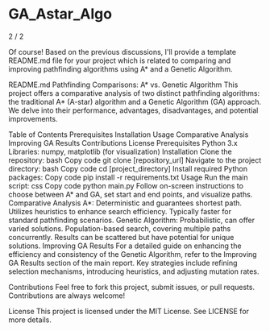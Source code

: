 # GA_Astar_Algo

2 / 2

Of course! Based on the previous discussions, I'll provide a template README.md file for your project which is related to comparing and improving pathfinding algorithms using A* and a Genetic Algorithm.

README.md
Pathfinding Comparisons: A* vs. Genetic Algorithm
This project offers a comparative analysis of two distinct pathfinding algorithms: the traditional A* (A-star) algorithm and a Genetic Algorithm (GA) approach. We delve into their performance, advantages, disadvantages, and potential improvements.

Table of Contents
Prerequisites
Installation
Usage
Comparative Analysis
Improving GA Results
Contributions
License
Prerequisites
Python 3.x
Libraries: numpy, matplotlib (for visualization)
Installation
Clone the repository:
bash
Copy code
git clone [repository_url]
Navigate to the project directory:
bash
Copy code
cd [project_directory]
Install required Python packages:
Copy code
pip install -r requirements.txt
Usage
Run the main script:
css
Copy code
python main.py
Follow on-screen instructions to choose between A* and GA, set start and end points, and visualize paths.
Comparative Analysis
A*:
Deterministic and guarantees shortest path.
Utilizes heuristics to enhance search efficiency.
Typically faster for standard pathfinding scenarios.
Genetic Algorithm:
Probabilistic, can offer varied solutions.
Population-based search, covering multiple paths concurrently.
Results can be scattered but have potential for unique solutions.
Improving GA Results
For a detailed guide on enhancing the efficiency and consistency of the Genetic Algorithm, refer to the Improving GA Results section of the main report. Key strategies include refining selection mechanisms, introducing heuristics, and adjusting mutation rates.

Contributions
Feel free to fork this project, submit issues, or pull requests. Contributions are always welcome!

License
This project is licensed under the MIT License. See LICENSE for more details.
